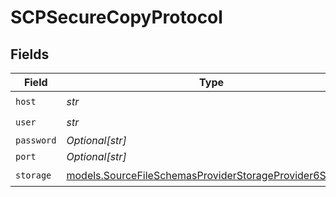 # SCPSecureCopyProtocol


## Fields

| Field                                                                                                                    | Type                                                                                                                     | Required                                                                                                                 | Description                                                                                                              |
| ------------------------------------------------------------------------------------------------------------------------ | ------------------------------------------------------------------------------------------------------------------------ | ------------------------------------------------------------------------------------------------------------------------ | ------------------------------------------------------------------------------------------------------------------------ |
| `host`                                                                                                                   | *str*                                                                                                                    | :heavy_check_mark:                                                                                                       | N/A                                                                                                                      |
| `user`                                                                                                                   | *str*                                                                                                                    | :heavy_check_mark:                                                                                                       | N/A                                                                                                                      |
| `password`                                                                                                               | *Optional[str]*                                                                                                          | :heavy_minus_sign:                                                                                                       | N/A                                                                                                                      |
| `port`                                                                                                                   | *Optional[str]*                                                                                                          | :heavy_minus_sign:                                                                                                       | N/A                                                                                                                      |
| `storage`                                                                                                                | [models.SourceFileSchemasProviderStorageProvider6Storage](../models/sourcefileschemasproviderstorageprovider6storage.md) | :heavy_check_mark:                                                                                                       | N/A                                                                                                                      |